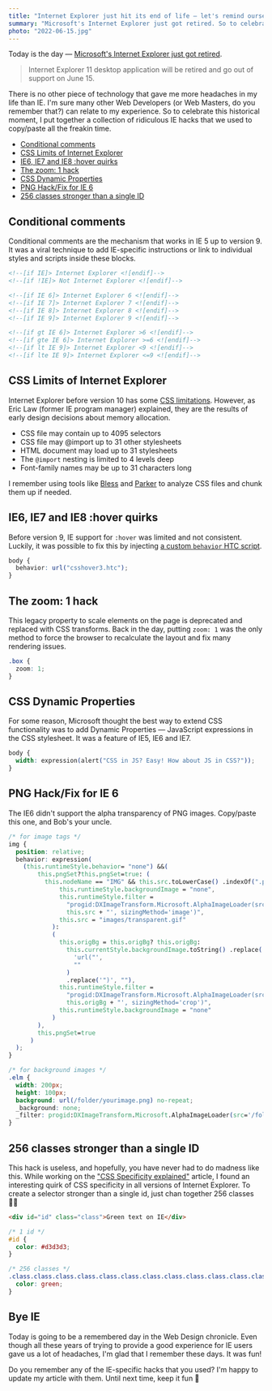 ```yaml
---
title: "Internet Explorer just hit its end of life — let's remind ourselves of our favourite IE hacks"
summary: "Microsoft's Internet Explorer just got retired. So to celebrate this historical moment, I put together a collection of ridiculous IE hacks that we used to copy/paste all the freakin time."
photo: "2022-06-15.jpg"
---
```


Today is the day — [Microsoft's Internet Explorer just got retired](https://blogs.windows.com/windowsexperience/2021/05/19/the-future-of-internet-explorer-on-windows-10-is-in-microsoft-edge/).

> Internet Explorer 11 desktop application will be retired and go out of support on June 15.

There is no other piece of technology that gave me more headaches in my life than IE. I'm sure many other Web Developers (or Web Masters, do you remember that?) can relate to my experience. So to celebrate this historical moment, I put together a collection of ridiculous IE hacks that we used to copy/paste all the freakin time.

- [Conditional comments](#conditional-comments)
- [CSS Limits of Internet Explorer](#css-limits-of-internet-explorer)
- [IE6, IE7 and IE8 :hover quirks](#ie6-ie7-and-ie8-hover-quirks)
- [The zoom: 1 hack](#the-zoom-1-hack)
- [CSS Dynamic Properties](#css-dynamic-properties)
- [PNG Hack/Fix for IE 6](#png-hackfix-for-ie-6)
- [256 classes stronger than a single ID](#256-classes-stronger-than-a-single-id)

## Conditional comments

Conditional comments are the mechanism that works in IE 5 up to version 9. It was a viral technique to add IE-specific instructions or link to individual styles and scripts inside these blocks.

```html
<!--[if IE]> Internet Explorer <![endif]-->
<!--[if !IE]> Not Internet Explorer <![endif]-->

<!--[if IE 6]> Internet Explorer 6 <![endif]-->
<!--[if IE 7]> Internet Explorer 7 <![endif]-->
<!--[if IE 8]> Internet Explorer 8 <![endif]-->
<!--[if IE 9]> Internet Explorer 9 <![endif]-->

<!--[if gt IE 6]> Internet Explorer >6 <![endif]-->
<!--[if gte IE 6]> Internet Explorer >=6 <![endif]-->
<!--[if lt IE 9]> Internet Explorer <9 <![endif]-->
<!--[if lte IE 9]> Internet Explorer <=9 <![endif]-->
```

## CSS Limits of Internet Explorer

Internet Explorer before version 10 has some [CSS limitations](https://docs.microsoft.com/en-GB/troubleshoot/developer/browsers/development-website/css-styles-webpage-renders-wrongly). However, as Eric Law (former IE program manager) explained, they are the results of early design decisions about memory allocation.

- CSS file may contain up to 4095 selectors
- CSS file may @import up to 31 other stylesheets
- HTML document may load up to 31 stylesheets
- The `@import` nesting is limited to 4 levels deep
- Font-family names may be up to 31 characters long

I remember using tools like [Bless](https://github.com/blesscss/bless) and [Parker](https://github.com/katiefenn/parker) to analyze CSS files and chunk them up if needed.

## IE6, IE7 and IE8 :hover quirks

Before version 9, IE support for `:hover` was limited and not consistent. Luckily, it was possible to fix this by injecting [a custom `behavior` HTC script](<https://docs.microsoft.com/en-us/previous-versions//ms531078(v=vs.85)?redirectedfrom=MSDN>).

```css
body {
  behavior: url("csshover3.htc");
}
```

## The zoom: 1 hack

This legacy property to scale elements on the page is deprecated and replaced with CSS transforms. Back in the day, putting `zoom: 1` was the only method to force the browser to recalculate the layout and fix many rendering issues.

```css
.box {
  zoom: 1;
}
```

## CSS Dynamic Properties

For some reason, Microsoft thought the best way to extend CSS functionality was to add Dynamic Properties — JavaScript expressions in the CSS stylesheet. It was a feature of IE5, IE6 and IE7.

```css
body {
  width: expression(alert("CSS in JS? Easy! How about JS in CSS?"));
}
```

## PNG Hack/Fix for IE 6

The IE6 didn't support the alpha transparency of PNG images. Copy/paste this one, and Bob's your uncle.

```css
/* for image tags */
img {
  position: relative;
  behavior: expression(
    (this.runtimeStyle.behavior= "none") &&(
        this.pngSet?this.pngSet=true: (
          this.nodeName == "IMG" && this.src.toLowerCase() .indexOf(".png") >-1?(
              this.runtimeStyle.backgroundImage = "none",
              this.runtimeStyle.filter =
                "progid:DXImageTransform.Microsoft.AlphaImageLoader(src='" +
                this.src + "', sizingMethod='image')",
              this.src = "images/transparent.gif"
            ):
            (
              this.origBg = this.origBg? this.origBg:
                this.currentStyle.backgroundImage.toString() .replace(
                  'url("',
                  ""
                )
                .replace('")', ""),
              this.runtimeStyle.filter =
                "progid:DXImageTransform.Microsoft.AlphaImageLoader(src='" +
                this.origBg + "', sizingMethod='crop')",
              this.runtimeStyle.backgroundImage = "none"
            )
        ),
        this.pngSet=true
      )
  );
}

/* for background images */
.elm {
  width: 200px;
  height: 100px;
  background: url(/folder/yourimage.png) no-repeat;
  _background: none;
  _filter: progid:DXImageTransform.Microsoft.AlphaImageLoader(src='/folder/yourimage.png',sizingMethod='crop');
}
```

## 256 classes stronger than a single ID

This hack is useless, and hopefully, you have never had to do madness like this. While working on the ["CSS Specificity explained"](/css-specificity-explained/) article, I found an interesting quirk of CSS specificity in all versions of Internet Explorer. To create a selector stronger than a single id, just chan together 256 classes 🤷‍♂️

```html
<div id="id" class="class">Green text on IE</div>
```

```css
/* 1 id */
#id {
  color: #d3d3d3;
}

/* 256 classes */
.class.class.class.class.class.class.class.class.class.class.class.class.class.class.class.class.class.class.class.class.class.class.class.class.class.class.class.class.class.class.class.class.class.class.class.class.class.class.class.class.class.class.class.class.class.class.class.class.class.class.class.class.class.class.class.class.class.class.class.class.class.class.class.class.class.class.class.class.class.class.class.class.class.class.class.class.class.class.class.class.class.class.class.class.class.class.class.class.class.class.class.class.class.class.class.class.class.class.class.class.class.class.class.class.class.class.class.class.class.class.class.class.class.class.class.class.class.class.class.class.class.class.class.class.class.class.class.class.class.class.class.class.class.class.class.class.class.class.class.class.class.class.class.class.class.class.class.class.class.class.class.class.class.class.class.class.class.class.class.class.class.class.class.class.class.class.class.class.class.class.class.class.class.class.class.class.class.class.class.class.class.class.class.class.class.class.class.class.class.class.class.class.class.class.class.class.class.class.class.class.class.class.class.class.class.class.class.class.class.class.class.class.class.class.class.class.class.class.class.class.class.class.class.class.class.class.class.class.class.class.class.class.class.class.class.class.class.class.class.class.class.class.class.class.class.class.class.class.class.class.class.class.class.class.class.class {
  color: green;
}
```

## Bye IE

Today is going to be a remembered day in the Web Design chronicle. Even though all these years of trying to provide a good experience for IE users gave us a lot of headaches, I'm glad that I remember these days. It was fun!

Do you remember any of the IE-specific hacks that you used? I'm happy to update my article with them. Until next time, keep it fun 👋
